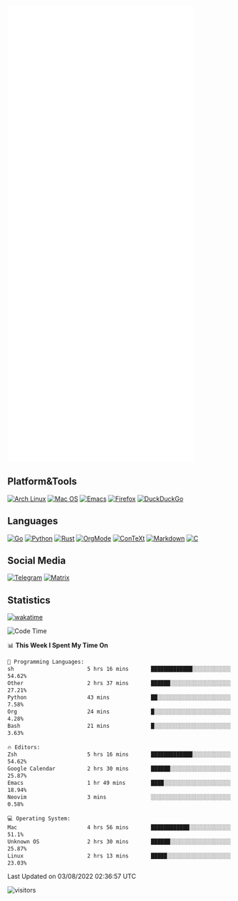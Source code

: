 ![Metrics](https://github.com/SteamedFish/SteamedFish/blob/master/github-metrics.svg)

## Platform&Tools

[![Arch Linux](https://img.shields.io/badge/ArchLinux-1793D1?logo=arch-linux&logoColor=fff&style=flat-square)](https://archlinux.org/)
[![Mac OS](https://img.shields.io/badge/MacOS-000000?style=flat-square&logo=macos&logoColor=F0F0F0)](https://www.apple.com/macos/)
[![Emacs](https://img.shields.io/badge/Emacs-%237F5AB6.svg?&style=flat-square&logo=gnu-emacs&logoColor=white)](https://www.gnu.org/software/emacs/)
[![Firefox](https://img.shields.io/badge/Firefox-FF7139?style=flat-square&logo=Firefox-Browser&logoColor=white)](https://firefox.com/)
[![DuckDuckGo](https://img.shields.io/badge/DuckDuckGo-DE5833?style=flat-square&logo=DuckDuckGo&logoColor=white)](https://duckduckgo.com/)

## Languages

[![Go](https://img.shields.io/badge/Golang-%2300ADD8.svg?style=flat-square&logo=go&logoColor=white)](https://golang.org/)
[![Python](https://img.shields.io/badge/Python-3670A0?style=flat-square&logo=python&logoColor=ffdd54)](https://www.python.org/)
[![Rust](https://img.shields.io/badge/Rust-%23000000.svg?style=flat-square&logo=rust&logoColor=white)](https://www.rust-lang.org/)
[![OrgMode](https://img.shields.io/badge/OrgMode-%23000000.svg?style=flat-square&logo=org&logoColor=white)](https://orgmode.org/)
[![ConTeXt](https://img.shields.io/badge/ConTeXt-%23008080.svg?style=flat-square&logo=latex&logoColor=white)](https://contextgarden.net/)
[![Markdown](https://img.shields.io/badge/MarkDown-%23000000.svg?style=flat-square&logo=markdown&logoColor=white)](https://daringfireball.net/projects/markdown/)
[![C](https://img.shields.io/badge/C-%2300599C.svg?style=flat-square&logo=c&logoColor=white)](https://www.iso.org/standard/74528.html)

## Social Media
[![Telegram](https://img.shields.io/badge/SteamedFish-2CA5E0?style=social&logo=telegram&logoColor=white)](https://t.me/SteamedFish)
[![Matrix](https://img.shields.io/badge/SteamedFish-2CA5E0?style=social&logo=matrix&logoColor=black)](https://matrix.to/#/@i:steamedfish.org)

## Statistics
[![wakatime](https://wakatime.com/badge/user/168280d6-fcf2-4b4f-ad3a-dc4612f35b38.svg)](https://wakatime.com/@168280d6-fcf2-4b4f-ad3a-dc4612f35b38)

<!--START_SECTION:waka-->
![Code Time](http://img.shields.io/badge/Code%20Time-1%2C946%20hrs%2024%20mins-blue)

📊 **This Week I Spent My Time On** 

```text
💬 Programming Languages: 
sh                       5 hrs 16 mins       █████████████░░░░░░░░░░░░   54.62% 
Other                    2 hrs 37 mins       ██████░░░░░░░░░░░░░░░░░░░   27.21% 
Python                   43 mins             ██░░░░░░░░░░░░░░░░░░░░░░░   7.58% 
Org                      24 mins             █░░░░░░░░░░░░░░░░░░░░░░░░   4.28% 
Bash                     21 mins             █░░░░░░░░░░░░░░░░░░░░░░░░   3.63%

🔥 Editors: 
Zsh                      5 hrs 16 mins       █████████████░░░░░░░░░░░░   54.62% 
Google Calendar          2 hrs 30 mins       ██████░░░░░░░░░░░░░░░░░░░   25.87% 
Emacs                    1 hr 49 mins        ████░░░░░░░░░░░░░░░░░░░░░   18.94% 
Neovim                   3 mins              ░░░░░░░░░░░░░░░░░░░░░░░░░   0.58%

💻 Operating System: 
Mac                      4 hrs 56 mins       ████████████░░░░░░░░░░░░░   51.1% 
Unknown OS               2 hrs 30 mins       ██████░░░░░░░░░░░░░░░░░░░   25.87% 
Linux                    2 hrs 13 mins       █████░░░░░░░░░░░░░░░░░░░░   23.03%

```


 Last Updated on 03/08/2022 02:36:57 UTC
<!--END_SECTION:waka-->

![visitors](https://visitor-badge.laobi.icu/badge?page_id=SteamedFish.SteamedFish)
